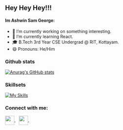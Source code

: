## Hey Hey Hey!!!  

#### Im Ashwin Sam George:

- 🔭 I’m currently working on something interesting.
- 🌱 I’m currently learning React.
- 🎓 B.Tech 3rd Year CSE Undergrad @ RIT, Kottayam.
- 😄 Pronouns: He/Him

### Github stats
[![Anurag's GitHub stats](https://github-readme-stats.vercel.app/api?username=AshwinC8&show_icons=true&count_private=true&theme=radical)](https://github.com/anuraghazra/github-readme-stats)

### Skillsets
[![My Skills](https://skillicons.dev/icons?i=js,html,css,java)](https://skillicons.dev)


### Connect with me:
<p align="left">
<a href="https://discordapp.com/users/702409149304012901" target="blank">
<img align="center" target="_blank" src="https://img.icons8.com/color/96/000000/discord.png" width="30" />
</a>&ensp;

<a href="mailto:ashwinsamgeorge@gmail.com" target="blank">
<img align="center" target="_blank" src="https://upload.wikimedia.org/wikipedia/commons/thumb/7/7e/Gmail_icon_%282020%29.svg/2560px-Gmail_icon_%282020%29.svg.png" width="30" />
</a>&ensp;
</p>
